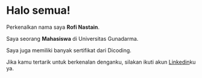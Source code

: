# Halo semua! 

Perkenalkan nama saya **Rofi Nastain**.<br>

Saya seorang **Mahasiswa** di Universitas Gunadarma.<br>

Saya juga memiliki banyak sertifikat dari Dicoding.<br>

Jika kamu tertarik untuk berkenalan denganku, silakan ikuti akun [Linkedin](https://www.linkedin.com/in/rofinastain/)ku ya.
